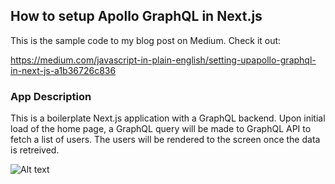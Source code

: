 ## How to setup Apollo GraphQL in Next.js
This is the sample code to my blog post on Medium. Check it out: 

https://medium.com/javascript-in-plain-english/setting-upapollo-graphql-in-next-js-a1b36726c836

### App Description
This is a boilerplate Next.js application with a GraphQL backend. Upon initial load of the home page, a GraphQL query will be made to GraphQL API to fetch a list of users. The users will be rendered to the screen once the data is retreived.

![Alt text](/screenshot.png?raw=true "deploy-next-graphql-app")
